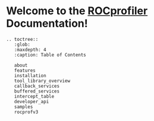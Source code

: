 # Welcome to the [ROCprofiler](https://github.com/ROCm/rocprofiler-sdk) Documentation!

```eval_rst
.. toctree::
   :glob:
   :maxdepth: 4
   :caption: Table of Contents

   about
   features
   installation
   tool_library_overview
   callback_services
   buffered_services
   intercept_table
   developer_api
   samples
   rocprofv3
```
